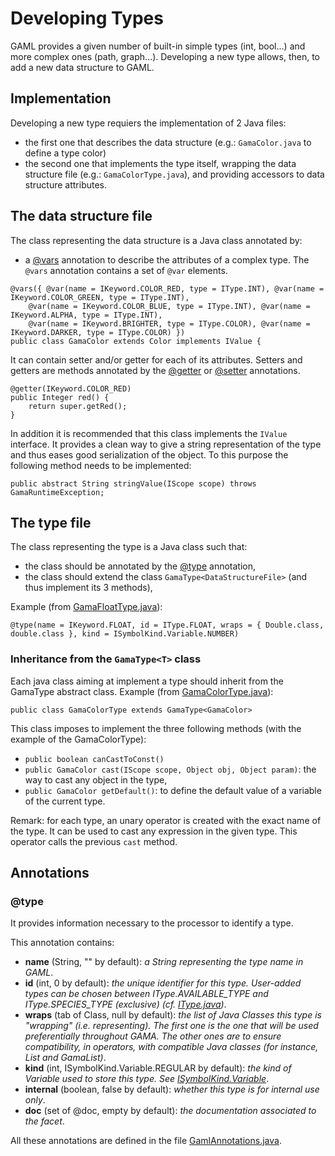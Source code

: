 # Developing Types



GAML provides a given number of built-in simple types (int, bool...) and more complex ones (path, graph...).
Developing a new type allows, then, to add a new data structure to GAML.






## Implementation
Developing a new type requiers the implementation of 2 Java files:
  * the first one that describes the data structure (e.g.: `GamaColor.java` to define a type color)
  * the second one that implements the type itself, wrapping the data structure file (e.g.: `GamaColorType.java`), and providing accessors to data structure attributes.

## The data structure file

The class representing the data structure is a Java class annotated by:
  * a [@vars](https://github) annotation to describe the attributes of a complex type. The `@vars` annotation contains a set of `@var` elements.
```
@vars({ @var(name = IKeyword.COLOR_RED, type = IType.INT), @var(name = IKeyword.COLOR_GREEN, type = IType.INT),
	@var(name = IKeyword.COLOR_BLUE, type = IType.INT), @var(name = IKeyword.ALPHA, type = IType.INT),
	@var(name = IKeyword.BRIGHTER, type = IType.COLOR), @var(name = IKeyword.DARKER, type = IType.COLOR) })
public class GamaColor extends Color implements IValue {
```

It can contain setter and/or getter for each of its attributes. Setters and getters are methods annotated by the [@getter](https://github) or [@setter](https://github) annotations.
```
@getter(IKeyword.COLOR_RED)
public Integer red() {
	return super.getRed();
}
```

In addition it is recommended that this class implements the `IValue` interface. It provides a clean way to give a string representation of the type and thus eases good serialization of the object.
To this purpose the following method needs to be implemented:
```
public abstract String stringValue(IScope scope) throws GamaRuntimeException;
```

## The type file

The class representing the type is a Java class such that:
  * the class should be annotated by the [@type](https://github) annotation,
  * the class should extend the class `GamaType<DataStructureFile>` (and thus implement its 3 methods),


Example (from [GamaFloatType.java](https://github)):
```
@type(name = IKeyword.FLOAT, id = IType.FLOAT, wraps = { Double.class, double.class }, kind = ISymbolKind.Variable.NUMBER)
```

### Inheritance from the `GamaType<T>` class
Each java class aiming at implement a type should inherit from the GamaType abstract class.
Example (from [GamaColorType.java](https://github)):
```
public class GamaColorType extends GamaType<GamaColor>
```

This class imposes to implement the three following methods (with the example of the GamaColorType):
  * `public boolean canCastToConst()`
  * `public GamaColor cast(IScope scope, Object obj, Object param)`: the way to cast any object in the type,
  * `public GamaColor getDefault()`: to define the default value of a variable of the current type.

Remark: for each type, an unary operator is created with the exact name of the type. It can be used to cast any expression in the given type.
This operator calls the previous `cast` method.





## Annotations

### @type
It provides information necessary to the processor to identify a type.

This annotation contains:
  * **name** (String, "" by default): _a String representing the type name in GAML_.
  * **id** (int, 0 by default): _the unique identifier for this type. User-added types can be chosen between IType.AVAILABLE\_TYPE and IType.SPECIES\_TYPE (exclusive) (cf. [IType.java](https://github))_.
  * **wraps** (tab of Class, null by default): _the list of Java Classes this type is "wrapping" (i.e. representing). The first one is the one that will be used preferentially throughout GAMA. The other ones are to ensure compatibility, in operators, with compatible Java classes (for instance, List and GamaList)_.
  * **kind** (int, ISymbolKind.Variable.REGULAR by default): _the kind of Variable used to store this type. See [ISymbolKind.Variable](https://github)_.
  * **internal** (boolean, false by default): _whether this type is for internal use only_.
  * **doc** (set of @doc, empty by default): _the documentation associated to the facet_.

All these annotations are defined in the file [GamlAnnotations.java](https://github).